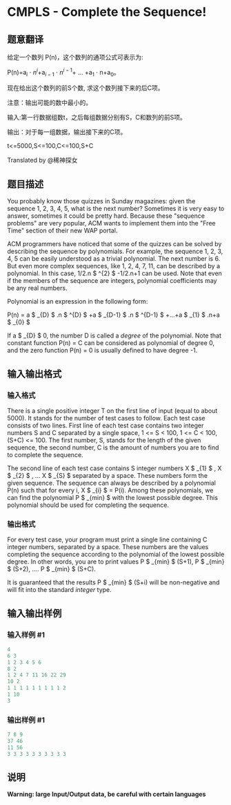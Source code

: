 # CMPLS - Complete the Sequence!

## 题意翻译

给定一个数列 P(n)，这个数列的通项公式可表示为:

P(n)=a$_{i}$ $\cdot$ $n^{i}$+a$_{i-1}$ $\cdot$ $n^{i−1}$+ ... +a$_{1}$ $\cdot$ n+a$_{0}$。

现在给出这个数列的前S个数, 求这个数列接下来的后C项。

注意：输出可能的数中最小的。

输入:第一行数据组数t，之后每组数据分别有S，C和数列的前S项。

输出：对于每一组数据，输出接下来的C项。

t<=5000,S<=100,C<=100,S+C

Translated by @稀神探女

## 题目描述

 You probably know those quizzes in Sunday magazines: given the sequence 1, 2, 3, 4, 5, what is the next number? Sometimes it is very easy to answer, sometimes it could be pretty hard. Because these "sequence problems" are very popular, ACM wants to implement them into the "Free Time" section of their new WAP portal.

ACM programmers have noticed that some of the quizzes can be solved by describing the sequence by polynomials. For example, the sequence 1, 2, 3, 4, 5 can be easily understood as a trivial polynomial. The next number is 6. But even more complex sequences, like 1, 2, 4, 7, 11, can be described by a polynomial. In this case, 1/2.n $ ^{2} $ -1/2.n+1 can be used. Note that even if the members of the sequence are integers, polynomial coefficients may be any real numbers.

Polynomial is an expression in the following form:

P(n) = a $ _{D} $ .n $ ^{D} $ +a $ _{D-1} $ .n $ ^{D-1} $ +...+a $ _{1} $ .n+a $ _{0} $

If a $ _{D} $  0, the number D is called a _degree_ of the polynomial. Note that constant function P(n) = C can be considered as polynomial of degree 0, and the zero function P(n) = 0 is usually defined to have degree -1.

## 输入输出格式

### 输入格式

 There is a single positive integer T on the first line of input (equal to about 5000). It stands for the number of test cases to follow. Each test case consists of two lines. First line of each test case contains two integer numbers S and C separated by a single space, 1 <= S < 100, 1 <= C < 100, (S+C) <= 100. The first number, S, stands for the length of the given sequence, the second number, C is the amount of numbers you are to find to complete the sequence.

The second line of each test case contains S integer numbers X $ _{1} $ , X $ _{2} $ , ... X $ _{S} $ separated by a space. These numbers form the given sequence. The sequence can always be described by a polynomial P(n) such that for every i, X $ _{i} $ = P(i). Among these polynomials, we can find the polynomial P $ _{min} $ with the lowest possible degree. This polynomial should be used for completing the sequence.

### 输出格式

 For every test case, your program must print a single line containing C integer numbers, separated by a space. These numbers are the values completing the sequence according to the polynomial of the lowest possible degree. In other words, you are to print values P $ _{min} $ (S+1), P $ _{min} $ (S+2), .... P $ _{min} $ (S+C).

It is guaranteed that the results P $ _{min} $ (S+i) will be non-negative and will fit into the standard _integer_ type.

## 输入输出样例

### 输入样例 #1

```cpp
4
6 3
1 2 3 4 5 6
8 2
1 2 4 7 11 16 22 29
10 2
1 1 1 1 1 1 1 1 1 2
1 10
3
```


### 输出样例 #1

```cpp
7 8 9
37 46
11 56
3 3 3 3 3 3 3 3 3 3
```


## 说明

**Warning: large Input/Output data, be careful with certain languages**

